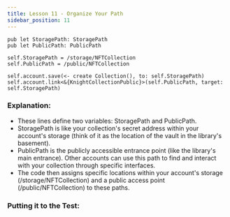```yaml
---
title: Lesson 11 - Organize Your Path
sidebar_position: 11
---
```


```cadence
pub let StoragePath: StoragePath
pub let PublicPath: PublicPath
```

```cadence
self.StoragePath = /storage/NFTCollection
self.PublicPath = /public/NFTCollection

self.account.save(<- create Collection(), to: self.StoragePath)
self.account.link<&{KnightCollectionPublic}>(self.PublicPath, target: self.StoragePath)
```

### **Explanation:**

- These lines define two variables: StoragePath and PublicPath.
- StoragePath is like your collection's secret address within your account's storage (think of it as the location of the vault in the library's basement).
- PublicPath is the publicly accessible entrance point (like the library's main entrance). Other accounts can use this path to find and interact with your collection through specific interfaces.
- The code then assigns specific locations within your account's storage (/storage/NFTCollection) and a public access point (/public/NFTCollection) to these paths.

### **Putting it to the Test:**
